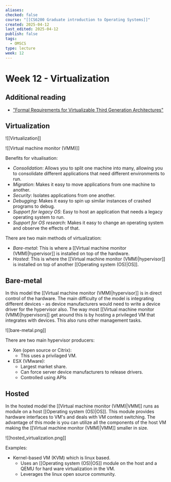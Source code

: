 ```yaml
---
aliases: 
checked: false
course: "[[CS6200 Graduate introduction to Operating Systems]]"
created: 2025-04-12
last_edited: 2025-04-12
publish: false
tags:
  - OMSCS
type: lecture
week: 12
---
```

# Week 12 - Virtualization

## Additional reading

- ["Formal Requirements for Virtualizable Third Generation Architectures"](https://s3.amazonaws.com/content.udacity-data.com/courses/ud923/references/ud923-popek-goldberg-paper.pdf)

## Virtualization

![[Virtualization]]

![[Virtual machine monitor (VMM)]]

Benefits for vitualisation:
- *Consolidation*: Allows you to split one machine into many, allowing you to consolidate different applications that need different environments to run.
- *Migration*: Makes it easy to move applications from one machine to another.
- *Security*: Isolates applications from one another.
- *Debugging*: Makes it easy to spin up similar instances of crashed programs to debug.
- *Support for legacy OS*: Easy to host an application that needs a legacy operating system to run.
- *Support for OS research*: Makes it easy to change an operating system and observe the effects of that.

There are two main methods of virtualization: 
- *Bare-metal*: This is where a [[Virtual machine monitor (VMM)|hypervisor]] is installed on top of the hardware.
- *Hosted*: This is where the [[Virtual machine monitor (VMM)|hypervisor]] is installed on top of another [[Operating system (OS)|OS]].

## Bare-metal

In this model the [[Virtual machine monitor (VMM)|hypervisor]] is in direct control of the hardware. The main difficulty of the model is integrating different devices - as device manufacturers would need to write a device driver for the hypervisor also. The way most [[Virtual machine monitor (VMM)|hypervisors]] get around this is by hosting a privileged VM that integrates with devices. This also runs other management tasks. 

![[bare-metal.png]]

There are two main hypervisor producers:
- Xen (open source or Citrix):
	- This uses a privilaged VM.
- ESX (VMware):
	- Largest market share.
	- Can force server device manufacturers to release drivers.
	- Controlled using APIs

## Hosted

In the hosted model the [[Virtual machine monitor (VMM)|VMM]] runs as  module on a host [[Operating system (OS)|OS]]. This module provides hardware interfaces to VM's and deals with VM context switching. The advantage of this mode is you can utilize all the components of the host VM making the [[Virtual machine monitor (VMM)|VMM]] smaller in size. 

![[hosted_virtualization.png]]

Examples:
- Kernel-based VM (KVM) which is linux based.
	- Uses an [[Operating system (OS)|OS]] module on the host and a QEMU for hard ware virtualization in the VM.
	- Leverages the linux open source community.

##